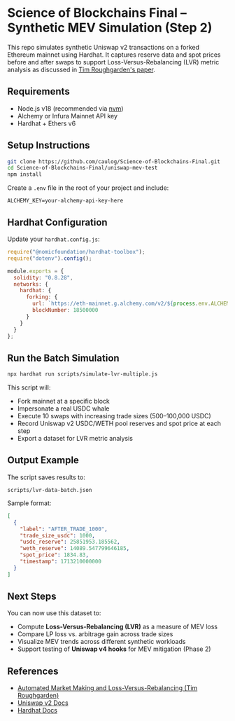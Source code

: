 # Science of Blockchains Final – Synthetic MEV Simulation (Step 2)

This repo simulates synthetic Uniswap v2 transactions on a forked Ethereum mainnet using Hardhat. It captures reserve data and spot prices before and after swaps to support Loss-Versus-Rebalancing (LVR) metric analysis as discussed in [Tim Roughgarden's paper](https://arxiv.org/pdf/2208.06046.pdf).

## Requirements

- Node.js v18 (recommended via [nvm](https://github.com/nvm-sh/nvm))
- Alchemy or Infura Mainnet API key
- Hardhat + Ethers v6

## Setup Instructions

```bash
git clone https://github.com/caulog/Science-of-Blockchains-Final.git
cd Science-of-Blockchains-Final/uniswap-mev-test
npm install
```

Create a `.env` file in the root of your project and include:

```
ALCHEMY_KEY=your-alchemy-api-key-here
```

## Hardhat Configuration

Update your `hardhat.config.js`:

```js
require("@nomicfoundation/hardhat-toolbox");
require("dotenv").config();

module.exports = {
  solidity: "0.8.28",
  networks: {
    hardhat: {
      forking: {
        url: `https://eth-mainnet.g.alchemy.com/v2/${process.env.ALCHEMY_KEY}`,
        blockNumber: 18500000
      }
    }
  }
};
```

## Run the Batch Simulation

```bash
npx hardhat run scripts/simulate-lvr-multiple.js
```

This script will:

- Fork mainnet at a specific block
- Impersonate a real USDC whale
- Execute 10 swaps with increasing trade sizes (500–100,000 USDC)
- Record Uniswap v2 USDC/WETH pool reserves and spot price at each step
- Export a dataset for LVR metric analysis

## Output Example

The script saves results to:

```
scripts/lvr-data-batch.json
```

Sample format:

```json
[
  {
    "label": "AFTER_TRADE_1000",
    "trade_size_usdc": 1000,
    "usdc_reserve": 25851953.185562,
    "weth_reserve": 14089.547799646185,
    "spot_price": 1834.83,
    "timestamp": 1713210000000
  }
]
```

## Next Steps

You can now use this dataset to:

- Compute **Loss-Versus-Rebalancing (LVR)** as a measure of MEV loss
- Compare LP loss vs. arbitrage gain across trade sizes
- Visualize MEV trends across different synthetic workloads
- Support testing of **Uniswap v4 hooks** for MEV mitigation (Phase 2)

## References

- [Automated Market Making and Loss-Versus-Rebalancing (Tim Roughgarden)](https://arxiv.org/pdf/2208.06046.pdf)
- [Uniswap v2 Docs](https://docs.uniswap.org/protocol/V2)
- [Hardhat Docs](https://hardhat.org)
